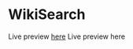 # WikiSearch
Live preview [here](https://wiki-searchbar.netlify.app/)
Live preview <a hred="https://wiki-searchbar.netlify.app/" target="_blank">here</a>
